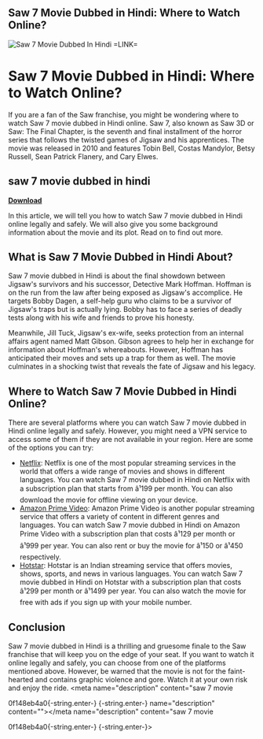 ## Saw 7 Movie Dubbed in Hindi: Where to Watch Online?

 
![Saw 7 Movie Dubbed In Hindi =LINK=](https://encrypted-tbn1.gstatic.com/images?q=tbn:ANd9GcQQL3TFOHGOYP2RXLU6KlDvUHooN15WXyJUoOLtfJWfSSvbOTpAoTCoMTQ)

 
# Saw 7 Movie Dubbed in Hindi: Where to Watch Online?
 
If you are a fan of the Saw franchise, you might be wondering where to watch Saw 7 movie dubbed in Hindi online. Saw 7, also known as Saw 3D or Saw: The Final Chapter, is the seventh and final installment of the horror series that follows the twisted games of Jigsaw and his apprentices. The movie was released in 2010 and features Tobin Bell, Costas Mandylor, Betsy Russell, Sean Patrick Flanery, and Cary Elwes.
 
## saw 7 movie dubbed in hindi


[**Download**](https://www.google.com/url?q=https%3A%2F%2Ftiurll.com%2F2tK5ir&sa=D&sntz=1&usg=AOvVaw0_Z3LBkGvoK13iDan9fhl-)

 
In this article, we will tell you how to watch Saw 7 movie dubbed in Hindi online legally and safely. We will also give you some background information about the movie and its plot. Read on to find out more.
 
## What is Saw 7 Movie Dubbed in Hindi About?
 
Saw 7 movie dubbed in Hindi is about the final showdown between Jigsaw's survivors and his successor, Detective Mark Hoffman. Hoffman is on the run from the law after being exposed as Jigsaw's accomplice. He targets Bobby Dagen, a self-help guru who claims to be a survivor of Jigsaw's traps but is actually lying. Bobby has to face a series of deadly tests along with his wife and friends to prove his honesty.
 
Meanwhile, Jill Tuck, Jigsaw's ex-wife, seeks protection from an internal affairs agent named Matt Gibson. Gibson agrees to help her in exchange for information about Hoffman's whereabouts. However, Hoffman has anticipated their moves and sets up a trap for them as well. The movie culminates in a shocking twist that reveals the fate of Jigsaw and his legacy.
 
## Where to Watch Saw 7 Movie Dubbed in Hindi Online?
 
There are several platforms where you can watch Saw 7 movie dubbed in Hindi online legally and safely. However, you might need a VPN service to access some of them if they are not available in your region. Here are some of the options you can try:
 
- [Netflix](https://www.netflix.com/in/title/70142806): Netflix is one of the most popular streaming services in the world that offers a wide range of movies and shows in different languages. You can watch Saw 7 movie dubbed in Hindi on Netflix with a subscription plan that starts from â¹199 per month. You can also download the movie for offline viewing on your device.
- [Amazon Prime Video](https://www.amazon.com/Saw-3D-Final-Chapter-Unrated/dp/B004LWZW4C): Amazon Prime Video is another popular streaming service that offers a variety of content in different genres and languages. You can watch Saw 7 movie dubbed in Hindi on Amazon Prime Video with a subscription plan that costs â¹129 per month or â¹999 per year. You can also rent or buy the movie for â¹150 or â¹450 respectively.
- [Hotstar](https://www.hotstar.com/in/movies/saw-3d-the-final-chapter/1000239960): Hotstar is an Indian streaming service that offers movies, shows, sports, and news in various languages. You can watch Saw 7 movie dubbed in Hindi on Hotstar with a subscription plan that costs â¹299 per month or â¹1499 per year. You can also watch the movie for free with ads if you sign up with your mobile number.

## Conclusion
 
Saw 7 movie dubbed in Hindi is a thrilling and gruesome finale to the Saw franchise that will keep you on the edge of your seat. If you want to watch it online legally and safely, you can choose from one of the platforms mentioned above. However, be warned that the movie is not for the faint-hearted and contains graphic violence and gore. Watch it at your own risk and enjoy the ride.
 <meta name="keywords" content="saw 7 movie dubbed in hindi,saw 7 hindi,saw 3d hindi,saw final chapter hindi,saw 7 online,saw 7 streaming,saw 7 download"> <meta name="description" content="saw 7 movie</p> 0f148eb4a0{-string.enter-}
{-string.enter-} name="description" content=""></meta name="description" content="saw 7 movie</p> 0f148eb4a0{-string.enter-}
{-string.enter-}>
